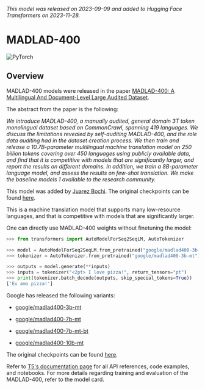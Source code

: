 <!--Copyright 2023 The HuggingFace Team. All rights reserved.

Licensed under the Apache License, Version 2.0 (the "License"); you may not use this file except in compliance with
the License. You may obtain a copy of the License at

http://www.apache.org/licenses/LICENSE-2.0

Unless required by applicable law or agreed to in writing, software distributed under the License is distributed on
an "AS IS" BASIS, WITHOUT WARRANTIES OR CONDITIONS OF ANY KIND, either express or implied. See the License for the
specific language governing permissions and limitations under the License.

⚠️ Note that this file is in Markdown but contains specific syntax for our doc-builder (similar to MDX) that may not be
rendered properly in your Markdown viewer.

-->
*This model was released on 2023-09-09 and added to Hugging Face Transformers on 2023-11-28.*

# MADLAD-400

<div class="flex flex-wrap space-x-1">
<img alt="PyTorch" src="https://img.shields.io/badge/PyTorch-DE3412?style=flat&logo=pytorch&logoColor=white">
</div>

## Overview

MADLAD-400 models were released in the paper [MADLAD-400: A Multilingual And Document-Level Large Audited Dataset](https://huggingface.co/papers/2309.04662).

The abstract from the paper is the following:

*We introduce MADLAD-400, a manually audited, general domain 3T token monolingual dataset based on CommonCrawl, spanning 419 languages. We discuss
the limitations revealed by self-auditing MADLAD-400, and the role data auditing
had in the dataset creation process. We then train and release a 10.7B-parameter
multilingual machine translation model on 250 billion tokens covering over 450
languages using publicly available data, and find that it is competitive with models
that are significantly larger, and report the results on different domains. In addition, we train a 8B-parameter language model, and assess the results on few-shot
translation. We make the baseline models 1
available to the research community.*

This model was added by [Juarez Bochi](https://huggingface.co/jbochi). The original checkpoints can be found [here](https://github.com/google-research/google-research/tree/master/madlad_400).

This is a machine translation model that supports many low-resource languages, and that is competitive with models that are significantly larger.

One can directly use MADLAD-400 weights without finetuning the model:

```python
>>> from transformers import AutoModelForSeq2SeqLM, AutoTokenizer

>>> model = AutoModelForSeq2SeqLM.from_pretrained("google/madlad400-3b-mt")
>>> tokenizer = AutoTokenizer.from_pretrained("google/madlad400-3b-mt")

>>> outputs = model.generate(**inputs)
>>> inputs = tokenizer("<2pt> I love pizza!", return_tensors="pt")
>>> print(tokenizer.batch_decode(outputs, skip_special_tokens=True))
['Eu amo pizza!']
```

Google has released the following variants:

- [google/madlad400-3b-mt](https://huggingface.co/google/madlad400-3b-mt)

- [google/madlad400-7b-mt](https://huggingface.co/google/madlad400-7b-mt)

- [google/madlad400-7b-mt-bt](https://huggingface.co/google/madlad400-7b-mt-bt)

- [google/madlad400-10b-mt](https://huggingface.co/google/madlad400-10b-mt)

The original checkpoints can be found [here](https://github.com/google-research/google-research/tree/master/madlad_400).

<Tip>

Refer to [T5's documentation page](t5) for all API references, code examples, and notebooks. For more details regarding training and evaluation of the MADLAD-400, refer to the model card.

</Tip>
